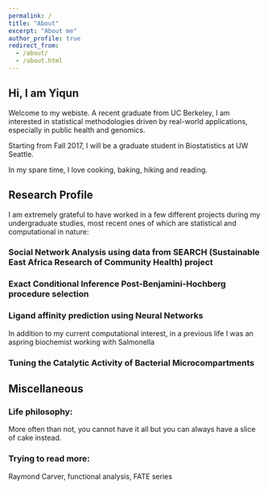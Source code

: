 ```yaml
---
permalink: /
title: "About"
excerpt: "About me"
author_profile: true
redirect_from: 
  - /about/
  - /about.html
---
```

## Hi, I am Yiqun 
Welcome to my webiste. A recent graduate from UC Berkeley, I am interested in statistical methodologies driven by real-world applications, especially in public health and genomics. 

Starting from Fall 2017, I will be a graduate student in Biostatistics at UW Seattle.

In my spare time, I love cooking, baking, hiking and reading.

## Research Profile

I am extremely grateful to have worked in a few different projects during my undergraduate studies, most recent ones of which are  statistical and computational in nature:

### Social Network Analysis using data from SEARCH (Sustainable East Africa Research of Community Health) project 

### Exact Conditional Inference Post-Benjamini-Hochberg procedure selection

### Ligand affinity prediction using Neural Networks


In addition to my current computational interest, in a previous life I was an aspring biochemist working with Salmonella

### Tuning the Catalytic Activity of Bacterial Microcompartments

## Miscellaneous 

### Life philosophy: 
More often than not, you cannot have it all but you can always have a slice of cake instead.

### Trying to read more: 
Raymond Carver, functional analysis, FATE series



